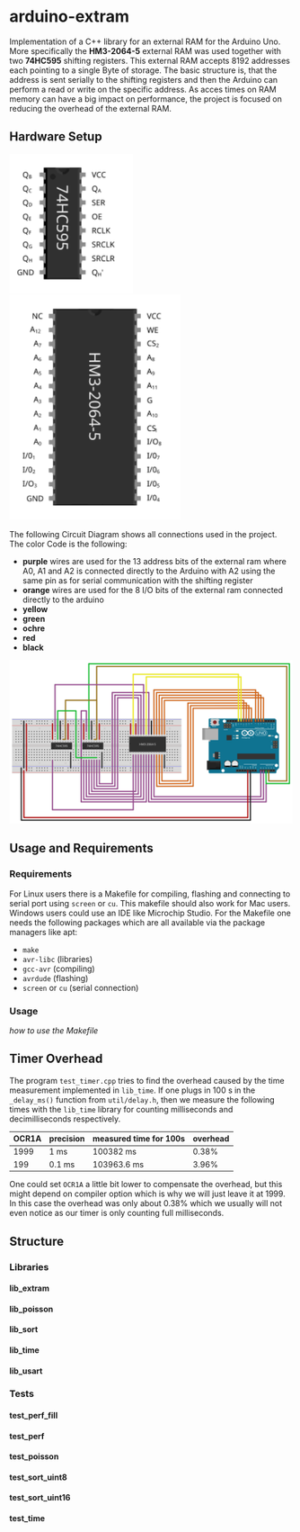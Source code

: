 # arduino-extram

Implementation of a C++ library for an external RAM for the Arduino Uno. More specifically the **HM3-2064-5** external RAM was used together with two **74HC595** shifting registers. This external RAM accepts $8192$ addresses each pointing to a single Byte of storage. The basic structure is, that the address is sent serially to the shifting registers and then the Arduino can perform a read or write on the specific address. As acces times on RAM memory can have a big impact on performance, the project is focused on reducing the overhead of the external RAM.

## Hardware Setup

<img src="./assets/74HC595_pinout.svg" width="220"/>
<img src="./assets/HM3-2064-5_pinout.svg" width="305"/>

The following Circuit Diagram shows all connections used in the project. The color Code is the following:
* **purple** wires are used for the $13$ address bits of the external ram where A0, A1 and A2 is connected directly to the Arduino with A2 using the same pin as for serial communication with the shifting register
* **orange** wires are used for the $8$ I/O bits of the external ram connected directly to the arduino
* **yellow**
* **green**
* **ochre**
* **red**
* **black**

<img src="./assets/arduino-extram_circuit.svg"/>

## Usage and Requirements

### Requirements

For Linux users there is a Makefile for compiling, flashing and connecting to serial port using ```screen``` or ```cu```. This makefile should also work for Mac users. Windows users could use an IDE like Microchip Studio. For the Makefile one needs the following packages which are all available via the package managers like apt:

* ```make```
* ```avr-libc``` (libraries)
* ```gcc-avr``` (compiling)
* ```avrdude``` (flashing)
* ```screen``` or ```cu``` (serial connection)

### Usage
*how to use the Makefile*


## Timer Overhead

The program ```test_timer.cpp``` tries to find the overhead caused by the time measurement implemented in ```lib_time```. If one plugs in $100$ s in the ```_delay_ms()``` function from ```util/delay.h```, then we measure the following times with the ```lib_time``` library for counting milliseconds and decimilliseconds respectively.

| OCR1A  | precision | measured time for 100s | overhead |
| ------ | --------- | ---------------------- | -------- |
| $1999$ | $1$ ms    | $100382$ ms            | $0.38\%$ |
| $199$  | $0.1$ ms  | $103963.6$ ms          | $3.96\%$ |

One could set ```OCR1A``` a little bit lower to compensate the overhead, but this might depend on compiler option which is why we will just leave it at $1999$. In this case the overhead was only about $0.38\%$ which we usually will not even notice as our timer is only counting full milliseconds.

## Structure

### Libraries

#### lib_extram

#### lib_poisson

#### lib_sort

#### lib_time

#### lib_usart



### Tests

#### test_perf_fill

#### test_perf

#### test_poisson

#### test_sort_uint8

#### test_sort_uint16

#### test_time